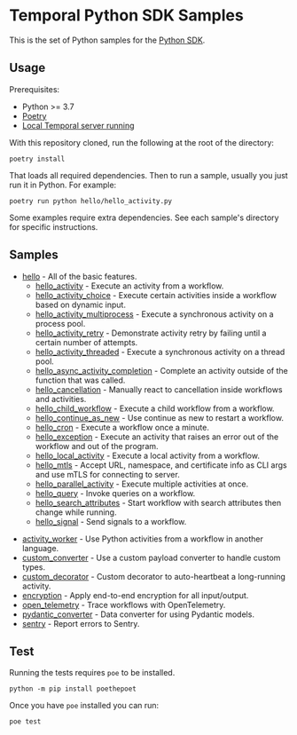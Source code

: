 # Temporal Python SDK Samples

This is the set of Python samples for the [Python SDK](https://github.com/temporalio/sdk-python).

## Usage

Prerequisites:

* Python >= 3.7
* [Poetry](https://python-poetry.org)
* [Local Temporal server running](https://docs.temporal.io/clusters/quick-install/)

With this repository cloned, run the following at the root of the directory:

    poetry install

That loads all required dependencies. Then to run a sample, usually you just run it in Python. For example:

    poetry run python hello/hello_activity.py

Some examples require extra dependencies. See each sample's directory for specific instructions.

## Samples

* [hello](hello) - All of the basic features.
  <!-- Keep this list in alphabetical order and in sync on hello/README.md and root README.md -->
  * [hello_activity](hello/hello_activity.py) - Execute an activity from a workflow.
  * [hello_activity_choice](hello/hello_activity_choice.py) - Execute certain activities inside a workflow based on
    dynamic input.
  * [hello_activity_multiprocess](hello/hello_activity_multiprocess.py) - Execute a synchronous activity on a process
    pool.
  * [hello_activity_retry](hello/hello_activity_retry.py) - Demonstrate activity retry by failing until a certain number
    of attempts.
  * [hello_activity_threaded](hello/hello_activity_threaded.py) - Execute a synchronous activity on a thread pool.
  * [hello_async_activity_completion](hello/hello_async_activity_completion.py) - Complete an activity outside of the
    function that was called.
  * [hello_cancellation](hello/hello_cancellation.py) - Manually react to cancellation inside workflows and activities.
  * [hello_child_workflow](hello/hello_child_workflow.py) - Execute a child workflow from a workflow.
  * [hello_continue_as_new](hello/hello_continue_as_new.py) - Use continue as new to restart a workflow.
  * [hello_cron](hello/hello_cron.py) - Execute a workflow once a minute.
  * [hello_exception](hello/hello_exception.py) - Execute an activity that raises an error out of the workflow and out
    of the program.
  * [hello_local_activity](hello/hello_local_activity.py) - Execute a local activity from a workflow.
  * [hello_mtls](hello/hello_mtls.py) - Accept URL, namespace, and certificate info as CLI args and use mTLS for
    connecting to server.
  * [hello_parallel_activity](hello/hello_parallel_activity.py) - Execute multiple activities at once.
  * [hello_query](hello/hello_query.py) - Invoke queries on a workflow.
  * [hello_search_attributes](hello/hello_search_attributes.py) - Start workflow with search attributes then change
    while running.
  * [hello_signal](hello/hello_signal.py) - Send signals to a workflow.
<!-- Keep this list in alphabetical order -->
* [activity_worker](activity_worker) - Use Python activities from a workflow in another language.
* [custom_converter](custom_converter) - Use a custom payload converter to handle custom types.
* [custom_decorator](custom_decorator) - Custom decorator to auto-heartbeat a long-running activity.
* [encryption](encryption) - Apply end-to-end encryption for all input/output.
* [open_telemetry](open_telemetry) - Trace workflows with OpenTelemetry.
* [pydantic_converter](pydantic_converter) - Data converter for using Pydantic models.
* [sentry](sentry) - Report errors to Sentry.

## Test

Running the tests requires `poe` to be installed.

    python -m pip install poethepoet

Once you have `poe` installed you can run:

    poe test
